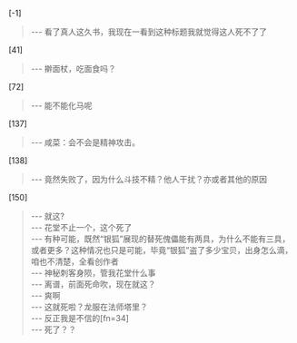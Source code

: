 
[-1] 
>--- 看了真人这久书，我现在一看到这种标题我就觉得这人死不了了<br>

[41] 
>--- 擀面杖，吃面食吗？<br>

[72] 
>--- 能不能化马呢<br>

[137] 
>--- 咸菜：会不会是精神攻击。<br>

[138] 
>--- 竟然失败了，因为什么斗技不精？他人干扰？亦或者其他的原因<br>

[150] 
>--- 就这?<br>
>--- 花堂不止一个，这个死了<br>
>--- 有种可能，既然“银狐”展现的替死傀儡能有两具，为什么不能有三具，或者更多？这种情况也只是可能，毕竟“银狐”盗了多少宝贝，出身怎么滴，咱也不清楚，全看创作者<br>
>--- 神秘刺客身陨，管我花堂什么事<br>
>--- 离谱，前面死命吹，现在就这？<br>
>--- 爽啊<br>
>--- 这就死啦？龙服在法师塔里？<br>
>--- 反正我是不信的[fn=34]<br>
>--- 死了？？<br>

